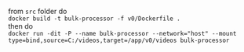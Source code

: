 
from `src` folder do \
`docker build -t bulk-processor -f v0/Dockerfile .` \
then do \
`docker run -dit -P --name bulk-processor --network="host" --mount type=bind,source=C:/videos,target=/app/v0/videos bulk-processor`